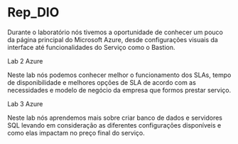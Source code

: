 # Rep_DIO

Durante o laboratório nós tivemos a oportunidade de conhecer um pouco da página principal do Microsoft Azure, desde configurações visuais da interface até funcionalidades do Serviço como o Bastion. 

Lab 2 Azure

Neste lab nós podemos conhecer melhor o funcionamento dos SLAs, tempo de disponibilidade e melhores opções de SLA de acordo com as necessidades e modelo de negócio da empresa que formos prestar serviço. 

Lab 3 Azure

Neste lab nós aprendemos mais sobre criar banco de dados e servidores SQL levando em consideração as diferentes configurações disponíveis e como elas impactam no preço final do serviço.
